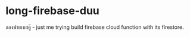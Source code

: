 # long-firebase-duu
ลองฟายเบสดู๊ - just me trying build firebase cloud function with its firestore.
